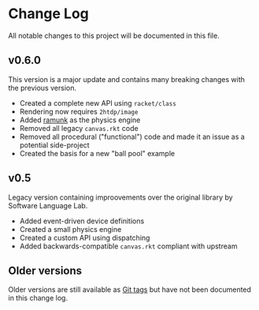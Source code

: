 Change Log
==========

All notable changes to this project will be documented in this file.

## v0.6.0

This version is a major update and contains many breaking changes with the
previous version.

 - Created a complete new API using `racket/class`
 - Rendering now requires `2htdp/image`
 - Added [ramunk](https://github.com/samvv/ramunk) as the physics engine
 - Removed all legacy `canvas.rkt` code
 - Removed all procedural ("functional") code and made it an issue as a potential side-project
 - Created the basis for a new "ball pool" example

## v0.5

Legacy version containing improovements over the original library by Software Language Lab.

 - Added event-driven device definitions
 - Created a small physics engine
 - Created a custom API using dispatching
 - Added backwards-compatible `canvas.rkt` compliant with upstream

## Older versions

Older versions are still available as [Git
tags](https://github.com/samvv/racket-gaming/tags) but have not been documented
in this change log.

